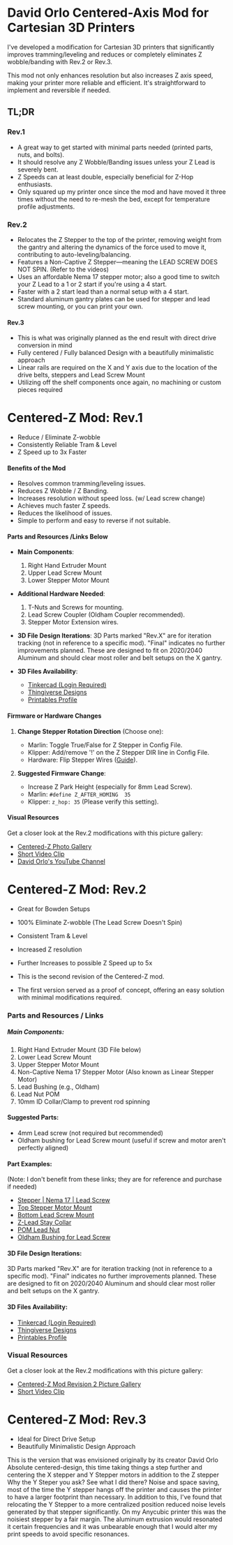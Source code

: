 # David Orlo Centered-Axis Mod for Cartesian 3D Printers

I've developed a modification for Cartesian 3D printers that significantly improves tramming/leveling and reduces or completely eliminates Z wobble/banding with Rev.2 or Rev.3.

This mod not only enhances resolution but also increases Z axis speed, making your printer more reliable and efficient. It's straightforward to implement and reversible if needed.

## TL;DR
### Rev.1 
- A great way to get started with minimal parts needed (printed parts, nuts, and bolts).
- It should resolve any Z Wobble/Banding issues unless your Z Lead is severely bent.
- Z Speeds can at least double, especially beneficial for Z-Hop enthusiasts.
- Only squared up my printer once since the mod and have moved it three times without the need to re-mesh the bed, except for temperature profile adjustments.

### Rev.2
- Relocates the Z Stepper to the top of the printer, removing weight from the gantry and altering the dynamics of the force used to move it, contributing to auto-leveling/balancing.
- Features a Non-Captive Z Stepper—meaning the LEAD SCREW DOES NOT SPIN. (Refer to the videos)
- Uses an affordable Nema 17 stepper motor; also a good time to switch your Z Lead to a 1 or 2 start if you're using a 4 start.
- Faster with a 2 start lead than a normal setup with a 4 start.
- Standard aluminum gantry plates can be used for stepper and lead screw mounting, or you can print your own.


#### Rev.3
- This is what was originally planned as the end result with direct drive conversion in mind
- Fully centered / Fully balanced Design with a beautifully minimalistic approach
- Linear rails are required on the X and Y axis due to the location of the drive belts, steppers and Lead Screw Mount
- Utilizing off the shelf components once again, no machining or custom pieces required



# Centered-Z Mod: Rev.1
- Reduce / Eliminate Z-wobble
- Consistently Reliable Tram & Level
- Z Speed up to 3x Faster

#### Benefits of the Mod
- Resolves common tramming/leveling issues.
- Reduces Z Wobble / Z Banding.
- Increases resolution without speed loss. (w/ Lead screw change)
- Achieves much faster Z speeds.
- Reduces the likelihood of issues.
- Simple to perform and easy to reverse if not suitable.

#### Parts and Resources /Links Below
- **Main Components**:
  1. Right Hand Extruder Mount
  2. Upper Lead Screw Mount
  3. Lower Stepper Motor Mount

- **Additional Hardware Needed**:
  1. T-Nuts and Screws for mounting.
  2. Lead Screw Coupler (Oldham Coupler recommended).
  3. Stepper Motor Extension wires.

- **3D File Design Iterations**:
  3D Parts marked "Rev.X" are for iteration tracking (not in reference to a specific mod). "Final" indicates no further improvements planned.
  These are designed to fit on 2020/2040 Aluminum and should clear most roller and belt setups on the X gantry.
- **3D Files Availability**:
  - [Tinkercad (Login Required)](https://www.tinkercad.com/users/0RxhGZwzXXM-david-m-orlo)
  - [Thingiverse Designs](https://www.thingiverse.com/a_makers_life/designs)
  - [Printables Profile](https://www.printables.com/@DavidmOrlo_1689053)

#### Firmware or Hardware Changes
1. **Change Stepper Rotation Direction** (Choose one):
   - Marlin: Toggle True/False for Z Stepper in Config File.
   - Klipper: Add/remove '!' on the Z Stepper DIR line in Config File.
   - Hardware: Flip Stepper Wires ([Guide](https://www.youtube.com/watch?v=AgyNM7FQrmk)).

2. **Suggested Firmware Change**:
   - Increase Z Park Height (especially for 8mm Lead Screw).
   - Marlin: `#define Z_AFTER_HOMING  35`
   - Klipper: `z_hop: 35` (Please verify this setting).

#### Visual Resources
Get a closer look at the Rev.2 modifications with this picture gallery:
- [Centered-Z Photo Gallery](https://www.reddit.com/r/3Dprinting/comments/19266bk/cartesian_centered_z_mod_tramming_and_z_wobble)
- [Short Video Clip](https://www.youtube.com/watch?v=bj_Ha_a9KHw)
- [David Orlo's YouTube Channel](https://www.youtube.com/@DavidMiOo)




# Centered-Z Mod: Rev.2
- Great for Bowden Setups
- 100% Eliminate Z-wobble (The Lead Screw Doesn't Spin)
- Consistent  Tram & Level
- Increased Z resolution
- Further Increases to possible Z Speed up to 5x

- This is the second revision of the Centered-Z mod. 
- The first version served as a proof of concept, offering an easy solution with minimal modifications required.

### Parts and Resources / Links

##### Main Components:
1. Right Hand Extruder Mount (3D File below)
2. Lower Lead Screw Mount
3. Upper Stepper Motor Mount
4. Non-Captive Nema 17 Stepper Motor (Also known as Linear Stepper Motor)
5. Lead Bushing (e.g., Oldham)
6. Lead Nut POM
7. 10mm ID Collar/Clamp to prevent rod spinning

#### Suggested Parts:
- 4mm Lead screw (not required but recommended)
- Oldham bushing for Lead Screw mount (useful if screw and motor aren't perfectly aligned)

#### Part Examples:
(Note: I don't benefit from these links; they are for reference and purchase if needed)
- [Stepper | Nema 17 | Lead Screw](https://www.aliexpress.us/item/3256803648260596.html?spm=a2g0o.productlist.main.103.326f35bbLO30vd&algo_pvid=97efe516-a016-4d0b-8e66-21029317047c&algo_exp_id=97efe516-a016-4d0b-8e66-21029317047c-51&pdp_npi=4%40dis%21USD%2119.00%2118.62%21%21%2119.00%2118.62%21%40210318b917053565121418467e054d%2112000027301681696%21sea%21US%212909867875%21&curPageLogUid=RkxrJtfhheEm&utparam-url=scene%3Asearch%7Cquery_from%3A)
- [Top Stepper Motor Mount](https://www.aliexpress.us/item/3256802878774335.html?spm=a2g0o.productlist.main.11.a9b2467crCiumx&algo_pvid=faaf2824-1438-49bb-88e7-a02e20a4cc50&algo_exp_id=faaf2824-1438-49bb-88e7-a02e20a4cc50-5&pdp_npi=4%40dis%21USD%212.06%211.11%21%21%212.06%211.11%21%402101f49b17053567668596885e5dce%2112000030218719101%21sea%21US%212909867875%21&curPageLogUid=LItJ7Zed5iVa&utparam-url=scene%3Asearch%7Cquery_from%3A)
- [Bottom Lead Screw Mount](https://www.aliexpress.us/item/3256801123455446.html?spm=a2g0o.productlist.main.87.a9b2467crCiumx&algo_pvid=faaf2824-1438-49bb-88e7-a02e20a4cc50&algo_exp_id=faaf2824-1438-49bb-88e7-a02e20a4cc50-43&pdp_npi=4%40dis%21USD%216.43%214.50%21%21%216.43%214.50%21%402101f49b17053567668596885e5dce%2112000015653351825%21sea%21US%212909867875%21&curPageLogUid=tfiy9nrBjFNc&utparam-url=scene%3Asearch%7Cquery_from%3A)
- [Z-Lead Stay Collar](https://www.aliexpress.us/item/3256805778216004.html?spm=a2g0o.productlist.main.59.52e01efcJVA9Wq&algo_pvid=644c6a9d-fe33-4dfe-908d-d30a7ab86a65&aem_p4p_detail=20240115141855841042356289920002137125&algo_exp_id=644c6a9d-fe33-4dfe-908d-d30a7ab86a65-29&pdp_npi=4%40dis%21USD%214.49%213.59%21%21%214.49%213.59%21%402101df8a17053571350367077e3537%2112000035080149652%21sea%21US%212909867875%21&curPageLogUid=69KWOvVsCKKN&utparam-url=scene%3Asearch%7Cquery_from%3A&search_p4p_id=20240115141855841042356289920002137125_6)
- [POM Lead Nut](https://www.aliexpress.us/item/2251832714527198.html?spm=a2g0o.productlist.main.11.1e594c54MQrz2X&algo_pvid=edf11102-2131-4d93-8de0-5d6c2e65703b&algo_exp_id=edf11102-2131-4d93-8de0-5d6c2e65703b-5&pdp_npi=4%40dis%21USD%215.00%215.00%21%21%215.00%215.00%21%402101f49717053572273783292e7682%2165830829557%21sea%21US%212909867875%21&curPageLogUid=i7aKhFmRWhrg&utparam-url=scene%3Asearch%7Cquery_from%3A)
- [Oldham Bushing for Lead Screw](https://www.aliexpress.us/item/3256805721528606.html?spm=a2g0o.productlist.main.1.64d41289rBEist&algo_pvid=490784c4-f71d-4501-b8ef-eb7748156f04&algo_exp_id=490784c4-f71d-4501-b8ef-eb7748156f04-0&pdp_npi=4%40dis%21USD%219.16%213.30%21%21%2165.51%2123.60%21%402101df8a17053573430538818e3524%2112000034799746254%21sea%21US%212909867875%21&curPageLogUid=FdFdl59bYIPw&utparam-url=scene%3Asearch%7Cquery_from%3A)

#### 3D File Design Iterations:
3D Parts marked "Rev.X" are for iteration tracking (not in reference to a specific mod). "Final" indicates no further improvements planned.
These are designed to fit on 2020/2040 Aluminum and should clear most roller and belt setups on the X gantry.

#### 3D Files Availability:
- [Tinkercad (Login Required)](https://www.tinkercad.com/users/0RxhGZwzXXM-david-m-orlo)
- [Thingiverse Designs](https://www.thingiverse.com/a_makers_life/designs)
- [Printables Profile](https://www.printables.com/@DavidmOrlo_1689053)

### Visual Resources
Get a closer look at the Rev.2 modifications with this picture gallery:
- [Centered-Z Mod Revision 2 Picture Gallery](https://www.reddit.com/user/Azyn_One/comments/197m5ni/picture_gallery_centeredz_mod_revision_2_for/)
- [Short Video Clip](https://www.youtube.com/watch?v=QR7mz33CQAs)


# Centered-Z Mod: Rev.3
- Ideal for Direct Drive Setup 
- Beautifully Minimalistic Design Approach

This is the version that was envisioned originally by its creator David Orlo
Absolute centered-design, this time taking things a step further and centering the X stepper and Y Stepper motors in addition to the Z stepper
Why the Y Steper you ask? See what I did there? 
Noise and space saving, most of the time the Y stepper hangs off the printer and causes the printer to have a larger footprint than necessary. In addition to this, I've found that relocating the Y Stepper to a more centralized position reduced noise levels generated by that stepper significantly.
On my Anycubic printer this was the noisiest stepper by a fair margin. The aluminum extrusion would resonated it certain frequencies and it was unbearable enough that I would alter my print speeds to avoid specific resonances.
